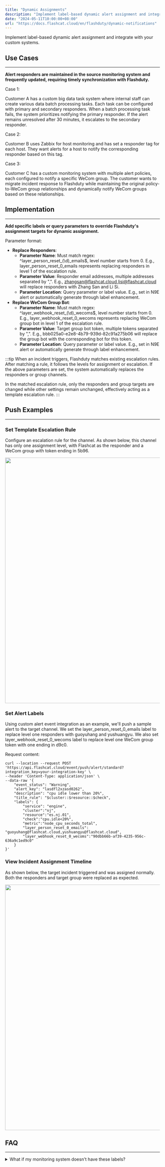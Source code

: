 ```yaml
---
title: "Dynamic Assignments"
description: "Implement label-based dynamic alert assignment and integrate with your custom systems"
date: "2024-05-11T10:00:00+08:00"
url: "https://docs.flashcat.cloud/en/flashduty/dynamic-notifications"
---
```


Implement label-based dynamic alert assignment and integrate with your custom systems.

## Use Cases
---

**Alert responders are maintained in the source monitoring system and frequently updated, requiring timely synchronization with Flashduty.**

Case 1:

Customer A has a custom big data task system where internal staff can create various data batch processing tasks. Each task can be configured with primary and secondary responders. When a batch processing task fails, the system prioritizes notifying the primary responder. If the alert remains unresolved after 30 minutes, it escalates to the secondary responder.

Case 2:

Customer B uses Zabbix for host monitoring and has set a responder tag for each host. They want alerts for a host to notify the corresponding responder based on this tag.

Case 3:

Customer C has a custom monitoring system with multiple alert policies, each configured to notify a specific WeCom group. The customer wants to migrate incident response to Flashduty while maintaining the original policy-to-WeCom group relationships and dynamically notify WeCom groups based on these relationships.

## Implementation
---

**Add specific labels or query parameters to override Flashduty's assignment targets for dynamic assignment.**

Parameter format:

- **Replace Responders**:
    - **Parameter Name**: Must match regex: ^layer_person_reset_(\d)_emails$, level number starts from 0. E.g., layer_person_reset_0_emails represents replacing responders in level 1 of the escalation rule.
    - **Parameter Value**: Responder email addresses, multiple addresses separated by ",". E.g., zhangsan@flashcat.cloud,lisi@flashcat.cloud will replace responders with Zhang San and Li Si.
    - **Parameter Location**: Query parameter or label value. E.g., set in N9E alert or automatically generate through label enhancement.
- **Replace WeCom Group Bot**:
    - **Parameter Name**: Must match regex: ^layer_webhook_reset_(\d)_wecoms$, level number starts from 0. E.g., layer_webhook_reset_0_wecoms represents replacing WeCom group bot in level 1 of the escalation rule.
    - **Parameter Value**: Target group bot token, multiple tokens separated by ",". E.g., bbb025a0-e2e8-4b79-939d-82c91a275b06 will replace the group bot with the corresponding bot for this token.
    - **Parameter Location**: Query parameter or label value. E.g., set in N9E alert or automatically generate through label enhancement.

:::tip
When an incident triggers, Flashduty matches existing escalation rules. After matching a rule, it follows the levels for assignment or escalation. If the above parameters are set, the system automatically replaces the responders or group channels.

In the matched escalation rule, only the responders and group targets are changed while other settings remain unchanged, effectively acting as a template escalation rule.
:::

## Push Examples
---

### Set Template Escalation Rule

Configure an escalation rule for the channel. As shown below, this channel has only one assignment level, with Flashcat as the responder and a WeCom group with token ending in 5b96.

<img src="https://download.flashcat.cloud/flashduty/doc/en/fd/dyn-1.png" width="800">


### Set Alert Labels

Using custom alert event integration as an example, we'll push a sample alert to the target channel. We set the layer_person_reset_0_emails label to replace level one responders with guoyuhang and yushuangyu. We also set layer_webhook_reset_0_wecoms label to replace level one WeCom group token with one ending in d9c0.

Request content:

```
curl --location --request POST 'https://api.flashcat.cloud/event/push/alert/standard?integration_key=your-integration-key' \
--header 'Content-Type: application/json' \
--data-raw '{
    "event_status": "Warning",
    "alert_key": "lasdfl2xzasd0262",
    "description": "cpu idle lower than 20%",
    "title_rule": "$cluster::$resource::$check",
    "labels": {
        "service": "engine",
        "cluster":"nj",
        "resource":"es.nj.01",
        "check":"cpu.idle<20%",
        "metric":"node_cpu_seconds_total",
        "layer_person_reset_0_emails": "guoyuhang@flashcat.cloud,yushuangyu@flashcat.cloud",
        "layer_webhook_reset_0_wecoms":"90dbb66b-af39-4235-956c-636a9c1ed9c0"
    }
}'
```

### View Incident Assignment Timeline

As shown below, the target incident triggered and was assigned normally. Both the responders and target group were replaced as expected.

<img src="https://download.flashcat.cloud/flashduty/doc/en/fd/dyn-2.png" width="800">


## FAQ
---
<details>
  <summary>What if my monitoring system doesn't have these labels?</summary>
  
  1. If your system supports adding labels actively, such as Prometheus or N9E, we recommend adding specific labels directly in the alert policy.
  2. If your system already has relevant labels but with different formats or names, for example, if your hosts have team labels and you need to find corresponding responders based on teams, you can use the label enhancement feature to generate responder-related labels from team labels. For details, please refer to [Configure Label Enhancement](http://docs.flashcat.cloud/en/flashduty/label-enrichment-settings?nav=01JCQ7A4N4WRWNXW8EWEHXCMF5).
</details>

